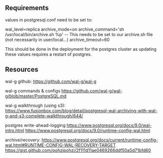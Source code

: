 ## Requirements

values in postgresql.conf need to be set to:

wal_level=replica
archive_mode=on
archive_command='sh /usr/local/bin/archive.sh %p' -- This needs to be set to our archive.sh file (not necessarily in user/local...)
archive_timeout=60

This should be done in the deployment for the postgres cluster as updating these values requires a restart of postgres.


## Resources

wal-g github:
https://github.com/wal-g/wal-g

wal-g commands & configs
https://github.com/wal-g/wal-g/blob/master/PostgreSQL.md

wal-g walkthrough (using s3):
https://www.fusionbox.com/blog/detail/postgresql-wal-archiving-with-wal-g-and-s3-complete-walkthrough/644/

postgres write-ahead-logging
https://www.postgresql.org/docs/9.0/wal-intro.html
https://www.postgresql.org/docs/9.0/runtime-config-wal.html

archive/recovery:
https://www.postgresql.org/docs/current/runtime-config-wal.html#RUNTIME-CONFIG-WAL-RECOVERY-TARGET
https://gist.github.com/pohzipohzi/2f111d11ae0469266ddf50a5d71bfd60
